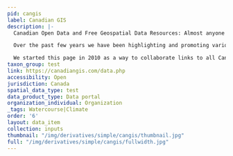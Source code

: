 ```yaml
---
pid: cangis
label: Canadian GIS
description: |-
  Canadian Open Data and Free Geospatial Data Resources: Almost anyone in the geospatial community would agree that a major part of any GIS project would be the data sets involved. The data can be in the form of vectors, rasters, aerial photography or statistical tabular data and most often the data component can be very costly or labor intensive. But it doesn’t always have to be that way, as there are plenty of great resources available that offer free Canadian open data that you can use with your geomatics projects to generate geospatial products. In fact more and more are popping up all over the web and some cities like Ottawa are even having contests to help promote the use of their data.

  Over the past few years we have been highlighting and promoting various cities and provinces in Canada that have done a great job providing Open Geospatial Data and geospatial applications to the public. During that time there has been plenty of great praise, feedback and emails regarding these efforts in helping to promote Canadian geospatial data and ensuring that everybody in the geomatics community knows where to find data for their projects.

  We started this page in 2010 as a way to collaborate links to all Canadian Open Data (sites that offer data downloads at no cost and without restrictions), free geospatial data, online web mapping applications and other sources of geospatial information (including National, Provincial and Municipal levels).
taxon_group: test
link: https://canadiangis.com/data.php
accessibility: Open
jurisdiction: Canada
spatial_data_type: test
data_product_type: Data portal
organization_individual: Organization
_tags: Watercourse|Climate
order: '6'
layout: data_item
collection: inputs
thumbnail: "/img/derivatives/simple/cangis/thumbnail.jpg"
full: "/img/derivatives/simple/cangis/fullwidth.jpg"
---
```

